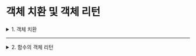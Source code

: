 # 객체 치환 및 객체 리턴

<details>
<summary>1. 객체 치환</summary>
<div markdown="1">       

* 객체 치환 시 모든 데이터가 `비트 단위`로 복사됨
 > Circle c1(5);
 > 
 > 
 > Circle c2(30);
 > 
 > c1 = c2;  //c2 객체를 c1 객체에 비트 단위로 복사한다. c1의 반지름이 30이 된다.
 >
* 객체 치환 후 c1과 c2의 내용이 완전히 같음
  * But, c1과 c2가 하나의 객체가 되는 것이 아니라 별개이며 내용물만 같을 뿐임
  * `객체 치환(assignment)` 은 동일한 클래스 타입에 대해서만 적용됨
</div>
</details>

___

<details>
<summary>2. 함수의 객체 리턴</summary>
<div markdown="1">       

* 함수가 객체를 리턴하는 예시
```C++
Circle getCircle() {
  Circle tmp(30);
  return tmp; //객체 tmp 리턴
}
```
* return문이 실행되면 tmp의 복사본이 생기고, 이 복사본이 getCircle()을 호출한 곳으로 전달됨
* 이후 tmp는 소멸됨
* getCircle() 함수로부터 리턴되는 객체를 받는 코드
  > Circle c; //c의 반지름은 1
  > 
  > 
  > c = getCircle();  //tmp 객체의 복사본이 c에 치환된다. c의 반지름이 30이 된다.
  >
* 객체 c가 생성될 때 반지름 값이 1이었지만,
* getCircle()이 리턴한 tmp 객체로 치환되면 객체 c의 반지름은 30이 됨
* 객체 리턴 예시 코드
```C++
#include <iostream>
using namespace std;

class Circle{
  int radius;
public:
  Circle() { radius = 1; }
  Circle(int radius) { this->radius = radius; }
  void SetRadius(int radius) { this->radius = radius; }
  double getArea() { return 3.14*radius*radius; }
};

Circle getCircle() {
  Circle tmp(30);
  return tmp; //객체 tmp를 리턴한다.
}

int main() {
  Circle c; //객체가 생성된다. radius = 1로 초기화된다.
  cout << c.getArea() << endl;

  c = getCircle();
  cout << c.getArea() << endl;
}

<실행 결과>
3.14
2826
```
</div>
</details>
